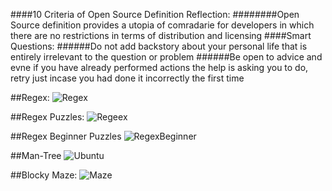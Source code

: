 ####10 Criteria of Open Source Definition Reflection:
########Open Source definition provides a utopia of comradarie for developers in which there are no restrictions in terms of distribution and licensing
####Smart Questions:
######Do not add backstory about your personal life that is entirely irrelevant to the question or problem
######Be open to advice and evne if you have already performed actions the help is asking you to do, retry just incase you had done it incorrectly the first time

##Regex: ![Regex](http://puu.sh/mOmDV/57c43c871e.png)

##Regex Puzzles: ![Regeex](http://puu.sh/mOn6G/6fa217ffe8.png)

##Regex Beginner Puzzles ![RegexBeginner](http://puu.sh/mOpfx/0e6de2efaa.png)

##Man-Tree 
![Ubuntu](http://puu.sh/mOqS4/118f1f9eb1.png)

##Blocky Maze: ![Maze](http://puu.sh/mOsWi/8b0d80b620.png)
